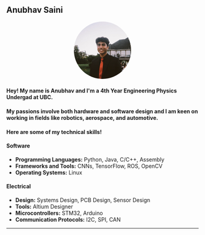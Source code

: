 ## Anubhav Saini

<div style="text-align: center;">
  <img src="docs/assets/ProfilePic1.png" alt="My Photo" style="border-radius: 50%; width: 150px; height: 150px;">
</div>



#### Hey! My name is Anubhav and I'm a **4th Year Engineering Physics Undergad** at UBC.
#### My passions involve both hardware and software design and I am keen on working in fields like robotics, aerospace, and automotive.

#### Here are some of my technical skills!
#### Software
- **Programming Languages:** Python, Java, C/C++, Assembly
- **Frameworks and Tools:** CNNs, TensorFlow, ROS, OpenCV
- **Operating Systems:** Linux

#### Electrical
- **Design:** Systems Design, PCB Design, Sensor Design
- **Tools:** Altium Designer
- **Microcontrollers:** STM32, Arduino
- **Communication Protocols:** I2C, SPI, CAN

---
